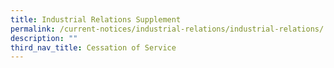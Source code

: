 ```yaml
---
title: Industrial Relations Supplement
permalink: /current-notices/industrial-relations/industrial-relations/
description: ""
third_nav_title: Cessation of Service
---
```

